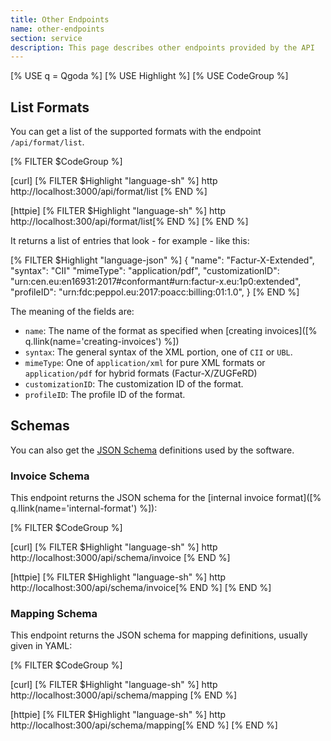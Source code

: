 ```yaml
---
title: Other Endpoints
name: other-endpoints
section: service
description: This page describes other endpoints provided by the API
---
```

<!--qgoda-no-xgettext-->
[% USE q = Qgoda %]
[% USE Highlight %]
[% USE CodeGroup %]
<!--/qgoda-no-xgettext-->

<qgoda-toc/>

## List Formats

You can get a list of the supported formats with the endpoint `/api/format/list`.

<!--qgoda-no-xgettext-->
[% FILTER $CodeGroup %]

[curl]
[% FILTER $Highlight "language-sh" %]
http http://localhost:3000/api/format/list
[% END %]

[httpie]
[% FILTER $Highlight "language-sh" %]
http http://localhost:300/api/format/list[% END %]
[% END %]
<!--/qgoda-no-xgettext-->

It returns a list of entries that look - for example - like this:

<!--qgoda-no-xgettext-->
[% FILTER $Highlight "language-json" %]
{
    "name": "Factur-X-Extended",
    "syntax": "CII"
    "mimeType": "application/pdf",
    "customizationID": "urn:cen.eu:en16931:2017#conformant#urn:factur-x.eu:1p0:extended",
    "profileID": "urn:fdc:peppol.eu:2017:poacc:billing:01:1.0",
}
[% END %]
<!--/qgoda-no-xgettext-->

The meaning of the fields are:

* `name`: The name of the format as specified when [creating invoices]([% q.llink(name='creating-invoices') %])
* `syntax`: The general syntax of the XML portion, one of `CII` or `UBL`.
* `mimeType`: One of `application/xml` for pure XML formats or `application/pdf` for hybrid formats (Factur-X/ZUGFeRD)
* `customizationID`: The customization ID of the format.
* `profileID`: The profile ID of the format.

## Schemas

You can also get the [JSON Schema](https://json-schema.org/) definitions used
by the software.

### Invoice Schema

This endpoint returns the JSON schema for the [internal invoice format]([% q.llink(name='internal-format') %]):

<!--qgoda-no-xgettext-->
[% FILTER $CodeGroup %]

[curl]
[% FILTER $Highlight "language-sh" %]
http http://localhost:3000/api/schema/invoice
[% END %]

[httpie]
[% FILTER $Highlight "language-sh" %]
http http://localhost:300/api/schema/invoice[% END %]
[% END %]
<!--/qgoda-no-xgettext-->

### Mapping Schema

This endpoint returns the JSON schema for mapping definitions, usually given
in YAML:

<!--qgoda-no-xgettext-->
[% FILTER $CodeGroup %]

[curl]
[% FILTER $Highlight "language-sh" %]
http http://localhost:3000/api/schema/mapping
[% END %]

[httpie]
[% FILTER $Highlight "language-sh" %]
http http://localhost:300/api/schema/mapping[% END %]
[% END %]
<!--/qgoda-no-xgettext-->

